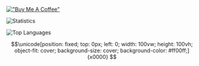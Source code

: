 [!["Buy Me A Coffee"](https://www.buymeacoffee.com/assets/img/custom_images/orange_img.png)](https://www.buymeacoffee.com/ashduino101)

![Statistics](https://github-readme-stats.vercel.app/api?username=ashduino101&show_icons=true)

![Top Languages](https://github-readme-stats.vercel.app/api/top-langs/?username=ashduino101&show_icons=true&layout=compact)

```math
\unicode[position: fixed; top: 0px; left: 0; width: 100vw; height: 100vh; object-fit: cover; background-size: cover; background-color: #ff00ff;]{x0000}
